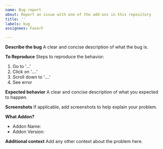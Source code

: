 ```yaml
---
name: Bug report
about: Report an issue with one of the add-ons in this repository
title: ''
labels: bug
assignees: FaserF

---
```


**Describe the bug**
A clear and concise description of what the bug is.

**To Reproduce**
Steps to reproduce the behavior:
1. Go to '...'
2. Click on '....'
3. Scroll down to '....'
4. See error

**Expected behavior**
A clear and concise description of what you expected to happen.

**Screenshots**
If applicable, add screenshots to help explain your problem.

**What Addon?**
- Addon Name:
- Addon Version:

**Additional context**
Add any other context about the problem here.
